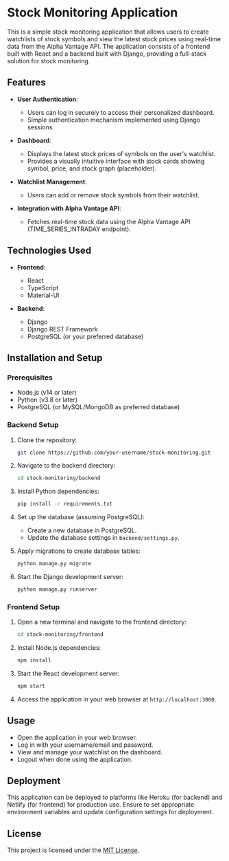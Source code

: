 # Stock Monitoring Application

This is a simple stock monitoring application that allows users to create watchlists of stock symbols and view the latest stock prices using real-time data from the Alpha Vantage API. The application consists of a frontend built with React and a backend built with Django, providing a full-stack solution for stock monitoring.

## Features

- **User Authentication**:
  - Users can log in securely to access their personalized dashboard.
  - Simple authentication mechanism implemented using Django sessions.

- **Dashboard**:
  - Displays the latest stock prices of symbols on the user's watchlist.
  - Provides a visually intuitive interface with stock cards showing symbol, price, and stock graph (placeholder).

- **Watchlist Management**:
  - Users can add or remove stock symbols from their watchlist.

- **Integration with Alpha Vantage API**:
  - Fetches real-time stock data using the Alpha Vantage API (TIME_SERIES_INTRADAY endpoint).

## Technologies Used

- **Frontend**:
  - React
  - TypeScript
  - Material-UI

- **Backend**:
  - Django
  - Django REST Framework
  - PostgreSQL (or your preferred database)

## Installation and Setup

### Prerequisites

- Node.js (v14 or later)
- Python (v3.8 or later)
- PostgreSQL (or MySQL/MongoDB as preferred database)

### Backend Setup

1. Clone the repository:

   ```bash
   git clone https://github.com/your-username/stock-monitoring.git
   ```

2. Navigate to the backend directory:

   ```bash
   cd stock-monitoring/backend
   ```

3. Install Python dependencies:

   ```bash
   pip install -r requirements.txt
   ```

4. Set up the database (assuming PostgreSQL):

   - Create a new database in PostgreSQL.
   - Update the database settings in `backend/settings.py`.

5. Apply migrations to create database tables:

   ```bash
   python manage.py migrate
   ```

6. Start the Django development server:

   ```bash
   python manage.py runserver
   ```

### Frontend Setup

1. Open a new terminal and navigate to the frontend directory:

   ```bash
   cd stock-monitoring/frontend
   ```

2. Install Node.js dependencies:

   ```bash
   npm install
   ```

3. Start the React development server:

   ```bash
   npm start
   ```

4. Access the application in your web browser at `http://localhost:3000`.

## Usage

- Open the application in your web browser.
- Log in with your username/email and password.
- View and manage your watchlist on the dashboard.
- Logout when done using the application.

## Deployment

This application can be deployed to platforms like Heroku (for backend) and Netlify (for frontend) for production use. Ensure to set appropriate environment variables and update configuration settings for deployment.

## License

This project is licensed under the [MIT License](LICENSE).

